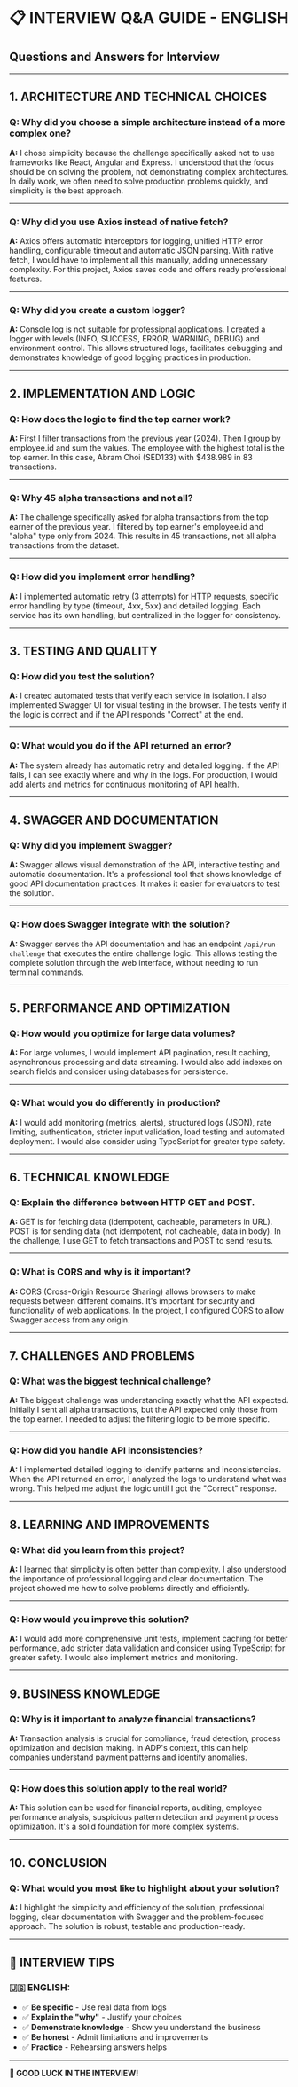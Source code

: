# 📋 INTERVIEW Q&A GUIDE - ENGLISH

## Questions and Answers for Interview

---

## **1. ARCHITECTURE AND TECHNICAL CHOICES**

### **Q: Why did you choose a simple architecture instead of a more complex one?**

**A:** I chose simplicity because the challenge specifically asked not to use frameworks like React, Angular and Express. I understood that the focus should be on solving the problem, not demonstrating complex architectures. In daily work, we often need to solve production problems quickly, and simplicity is the best approach.

---

### **Q: Why did you use Axios instead of native fetch?**

**A:** Axios offers automatic interceptors for logging, unified HTTP error handling, configurable timeout and automatic JSON parsing. With native fetch, I would have to implement all this manually, adding unnecessary complexity. For this project, Axios saves code and offers ready professional features.

---

### **Q: Why did you create a custom logger?**

**A:** Console.log is not suitable for professional applications. I created a logger with levels (INFO, SUCCESS, ERROR, WARNING, DEBUG) and environment control. This allows structured logs, facilitates debugging and demonstrates knowledge of good logging practices in production.

---

## **2. IMPLEMENTATION AND LOGIC**

### **Q: How does the logic to find the top earner work?**

**A:** First I filter transactions from the previous year (2024). Then I group by employee.id and sum the values. The employee with the highest total is the top earner. In this case, Abram Choi (SED133) with $438.989 in 83 transactions.

---

### **Q: Why 45 alpha transactions and not all?**

**A:** The challenge specifically asked for alpha transactions from the top earner of the previous year. I filtered by top earner's employee.id and "alpha" type only from 2024. This results in 45 transactions, not all alpha transactions from the dataset.

---

### **Q: How did you implement error handling?**

**A:** I implemented automatic retry (3 attempts) for HTTP requests, specific error handling by type (timeout, 4xx, 5xx) and detailed logging. Each service has its own handling, but centralized in the logger for consistency.

---

## **3. TESTING AND QUALITY**

### **Q: How did you test the solution?**

**A:** I created automated tests that verify each service in isolation. I also implemented Swagger UI for visual testing in the browser. The tests verify if the logic is correct and if the API responds "Correct" at the end.

---

### **Q: What would you do if the API returned an error?**

**A:** The system already has automatic retry and detailed logging. If the API fails, I can see exactly where and why in the logs. For production, I would add alerts and metrics for continuous monitoring of API health.

---

## **4. SWAGGER AND DOCUMENTATION**

### **Q: Why did you implement Swagger?**

**A:** Swagger allows visual demonstration of the API, interactive testing and automatic documentation. It's a professional tool that shows knowledge of good API documentation practices. It makes it easier for evaluators to test the solution.

---

### **Q: How does Swagger integrate with the solution?**

**A:** Swagger serves the API documentation and has an endpoint `/api/run-challenge` that executes the entire challenge logic. This allows testing the complete solution through the web interface, without needing to run terminal commands.

---

## **5. PERFORMANCE AND OPTIMIZATION**

### **Q: How would you optimize for large data volumes?**

**A:** For large volumes, I would implement API pagination, result caching, asynchronous processing and data streaming. I would also add indexes on search fields and consider using databases for persistence.

---

### **Q: What would you do differently in production?**

**A:** I would add monitoring (metrics, alerts), structured logs (JSON), rate limiting, authentication, stricter input validation, load testing and automated deployment. I would also consider using TypeScript for greater type safety.

---

## **6. TECHNICAL KNOWLEDGE**

### **Q: Explain the difference between HTTP GET and POST.**

**A:** GET is for fetching data (idempotent, cacheable, parameters in URL). POST is for sending data (not idempotent, not cacheable, data in body). In the challenge, I use GET to fetch transactions and POST to send results.

---

### **Q: What is CORS and why is it important?**

**A:** CORS (Cross-Origin Resource Sharing) allows browsers to make requests between different domains. It's important for security and functionality of web applications. In the project, I configured CORS to allow Swagger access from any origin.

---

## **7. CHALLENGES AND PROBLEMS**

### **Q: What was the biggest technical challenge?**

**A:** The biggest challenge was understanding exactly what the API expected. Initially I sent all alpha transactions, but the API expected only those from the top earner. I needed to adjust the filtering logic to be more specific.

---

### **Q: How did you handle API inconsistencies?**

**A:** I implemented detailed logging to identify patterns and inconsistencies. When the API returned an error, I analyzed the logs to understand what was wrong. This helped me adjust the logic until I got the "Correct" response.

---

## **8. LEARNING AND IMPROVEMENTS**

### **Q: What did you learn from this project?**

**A:** I learned that simplicity is often better than complexity. I also understood the importance of professional logging and clear documentation. The project showed me how to solve problems directly and efficiently.

---

### **Q: How would you improve this solution?**

**A:** I would add more comprehensive unit tests, implement caching for better performance, add stricter data validation and consider using TypeScript for greater safety. I would also implement metrics and monitoring.

---

## **9. BUSINESS KNOWLEDGE**

### **Q: Why is it important to analyze financial transactions?**

**A:** Transaction analysis is crucial for compliance, fraud detection, process optimization and decision making. In ADP's context, this can help companies understand payment patterns and identify anomalies.

---

### **Q: How does this solution apply to the real world?**

**A:** This solution can be used for financial reports, auditing, employee performance analysis, suspicious pattern detection and payment process optimization. It's a solid foundation for more complex systems.

---

## **10. CONCLUSION**

### **Q: What would you most like to highlight about your solution?**

**A:** I highlight the simplicity and efficiency of the solution, professional logging, clear documentation with Swagger and the problem-focused approach. The solution is robust, testable and production-ready.

---

## **📝 INTERVIEW TIPS**

### **🇺🇸 ENGLISH:**

- ✅ **Be specific** - Use real data from logs
- ✅ **Explain the "why"** - Justify your choices
- ✅ **Demonstrate knowledge** - Show you understand the business
- ✅ **Be honest** - Admit limitations and improvements
- ✅ **Practice** - Rehearsing answers helps

---

**🎯 GOOD LUCK IN THE INTERVIEW!**
